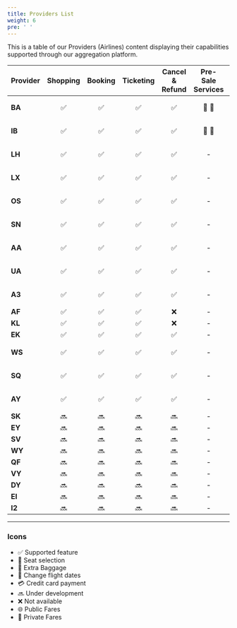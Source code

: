 ```yaml
---
title: Providers List
weight: 6
pre: ' '
---
```

This is a table of our Providers (Airlines) content displaying their capabilities supported through our aggregation platform.

| Provider      | Shopping | Booking | Ticketing | Cancel & Refund | Pre-Sale Services | Post-Sale Services | Changes | FQTV Card | Fares | FoP |
| ------------- |:-:|:-:|:-:|:-:|:-:|:-:|:-:|:-:|:-:|:-:|
| **BA**        | :white_check_mark:| :white_check_mark: | :white_check_mark: | :white_check_mark: | :seat: :baggage_claim: | :seat: :baggage_claim: :fork_and_knife: | :date: | :white_check_mark: | :globe_with_meridians: :closed_lock_with_key: | BSP :credit_card: | 
| **IB**        | :white_check_mark:| :white_check_mark: | :white_check_mark: | :white_check_mark: | :seat: :baggage_claim: | :seat: :baggage_claim: | :date: | :white_check_mark: | :globe_with_meridians: :closed_lock_with_key: | BSP, :credit_card: | 
| **LH**        | :white_check_mark:| :white_check_mark: | :white_check_mark: | :white_check_mark: | \- | :seat: | :date: | \- | :globe_with_meridians: | BSP, :credit_card: | 
| **LX**        | :white_check_mark:| :white_check_mark: | :white_check_mark: | :white_check_mark: | \- | :seat: | :date: | \- | :globe_with_meridians: | BSP, :credit_card: | 
| **OS**        | :white_check_mark:| :white_check_mark: | :white_check_mark: | :white_check_mark: | \- | :seat: | :date: | \- | :globe_with_meridians: | BSP, :credit_card: | 
| **SN**        | :white_check_mark:| :white_check_mark: | :white_check_mark: | :white_check_mark: | \- | :seat: | :date: | \- | :globe_with_meridians: |  BSP, :credit_card: | 
| **AA**        | :white_check_mark:| :white_check_mark: | :white_check_mark: | :white_check_mark: | \- | :seat: | :date: | \- | :globe_with_meridians: |  BSP, :credit_card: | 
| **UA**        | :white_check_mark:| :white_check_mark: | :white_check_mark: | :white_check_mark: | \- | :seat: | :date: | \- | :globe_with_meridians: |  BSP, :credit_card: | 
| **A3**        | :white_check_mark:| :white_check_mark: | :white_check_mark: | :white_check_mark: | \- | :seat: :baggage_claim: | :date: | \- | :globe_with_meridians: | BSP, :credit_card: | 
| **AF**        | :white_check_mark:| :white_check_mark: | :white_check_mark: | :x: | \- | :seat: | \- | \- | :globe_with_meridians: | BSP | 
| **KL**        | :white_check_mark:| :white_check_mark: | :white_check_mark: | :x: | \- | :seat: | \- | \- | :globe_with_meridians: | BSP | 
| **EK**        | :white_check_mark:| :white_check_mark: | :white_check_mark: | :white_check_mark: | \- | :seat: :baggage_claim: | \- | \- | :globe_with_meridians: | BSP | 
| **WS**        | :white_check_mark:| :white_check_mark: | :white_check_mark: | :white_check_mark: | \- | :seat: | \- | \- | :globe_with_meridians: | BSP, :credit_card: | 
| **SQ**        | :white_check_mark:| :white_check_mark: | :white_check_mark: | :white_check_mark: | \- | :seat: | \- | \- | :globe_with_meridians: | BSP, :credit_card: | 
| **AY**        | :white_check_mark:| :white_check_mark: | :white_check_mark: | :white_check_mark: | \- | :seat: | \- | \- | :globe_with_meridians: | BSP, :credit_card: | 
| **SK**        | :soon: | :soon: | :soon: | :soon: | \- | \- | \- | \- |
| **EY**        | :soon: | :soon: | :soon: | :soon: | \- | \- | \- | \- | 
| **SV**        | :soon: | :soon: | :soon: | :soon: | \- | \- | \- | \- | 
| **WY**        | :soon: | :soon: | :soon: | :soon: | \- | \- | \- | \- | 
| **QF**        | :soon: | :soon: | :soon: | :soon: | \- | \- | \- | \- | 
| **VY**        | :soon: | :soon: | :soon: | :soon: | \- | \- | \- | \- | 
| **DY**        | :soon: | :soon: | :soon: | :soon: | \- | \- | \- | \- | 
| **EI**        | :soon: | :soon: | :soon: | :soon: | \- | \- | \- | \- | 
| **I2**        | :soon: | :soon: | :soon: | :soon: | \- | \- | \- | \- |
-------------

### Icons

- :white_check_mark: Supported feature
- :seat: Seat selection
- :baggage_claim: Extra Baggage
- :date: Change flight dates
- :credit_card: Credit card payment
- :soon: Under development
- :x: Not available
- :globe_with_meridians: Public Fares
- :closed_lock_with_key: Private Fares